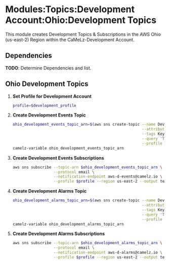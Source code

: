# Modules:Topics:Development Account:Ohio:Development Topics

This module creates Development Topics & Subscriptions in the AWS Ohio (us-east-2) Region within the
CaMeLz-Development Account.

## Dependencies

**TODO**: Determine Dependencies and list.

## Ohio Development Topics

1. **Set Profile for Development Account**

    ```bash
    profile=$development_profile
    ```

1. **Create Development Events Topic**

    ```bash
    ohio_development_events_topic_arn=$(aws sns create-topic --name Development-Events \
                                                             --attributes "DisplayName=CMLD Events" \
                                                             --tags Key=Name,Value=Development-Events-Topic Key=Company,Value=CaMeLz Key=Environment,Value=Development \
                                                             --query 'TopicArn' \
                                                             --profile $profile --region us-east-2 --output text)
    camelz-variable ohio_development_events_topic_arn
    ```

1. **Create Development Events Subscriptions**

    ```bash
    aws sns subscribe --topic-arn $ohio_development_events_topic_arn \
                      --protocol email \
                      --notification-endpoint aws-d-events@camelz.io \
                      --profile $profile --region us-east-2 --output text
    ```

1. **Create Development Alarms Topic**

    ```bash
    ohio_development_alarms_topic_arn=$(aws sns create-topic --name Development-Alarms \
                                                             --attributes "DisplayName=CMLD Alarms" \
                                                             --tags Key=Name,Value=Development-Alarms-Topic Key=Company,Value=CaMeLz Key=Environment,Value=Development \
                                                             --query 'TopicArn' \
                                                             --profile $profile --region us-east-2 --output text)
    camelz-variable ohio_development_alarms_topic_arn
    ```

1. **Create Development Alarms Subscriptions**

    ```bash
    aws sns subscribe --topic-arn $ohio_development_alarms_topic_arn \
                      --protocol email \
                      --notification-endpoint aws-d-alarms@camelz.io \
                      --profile $profile --region us-east-2 --output text
    ```
